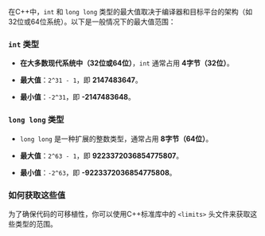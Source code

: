 在C++中，`int` 和 `long long` 类型的最大值取决于编译器和目标平台的架构（如32位或64位系统）。以下是一般情况下的最大值范围：
### `int` 类型

- **在大多数现代系统中（32位或64位）**，`int` 通常占用 **4字节（32位）**。
    
- **最大值**：`2^31 - 1`，即 **2147483647**。
    
- **最小值**：`-2^31`，即 **-2147483648**。
    
### `long long` 类型

- `long long` 是一种扩展的整数类型，通常占用 **8字节（64位）**。
    
- **最大值**：`2^63 - 1`，即 **9223372036854775807**。
    
- **最小值**：`-2^63`，即 **-9223372036854775808**。
    

### 如何获取这些值

为了确保代码的可移植性，你可以使用C++标准库中的 `<limits>` 头文件来获取这些类型的范围。